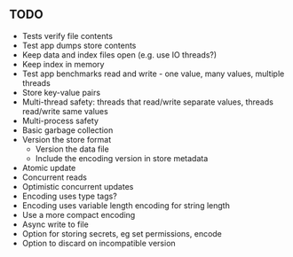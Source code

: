 ## TODO

- Tests verify file contents
- Test app dumps store contents
- Keep data and index files open (e.g. use IO threads?)
- Keep index in memory
- Test app benchmarks read and write - one value, many values, multiple threads
- Store key-value pairs
- Multi-thread safety: threads that read/write separate values, threads read/write same values
- Multi-process safety
- Basic garbage collection
- Version the store format
  - Version the data file 
  - Include the encoding version in store metadata
- Atomic update
- Concurrent reads
- Optimistic concurrent updates
- Encoding uses type tags?
- Encoding uses variable length encoding for string length
- Use a more compact encoding
- Async write to file
- Option for storing secrets, eg set permissions, encode
- Option to discard on incompatible version
